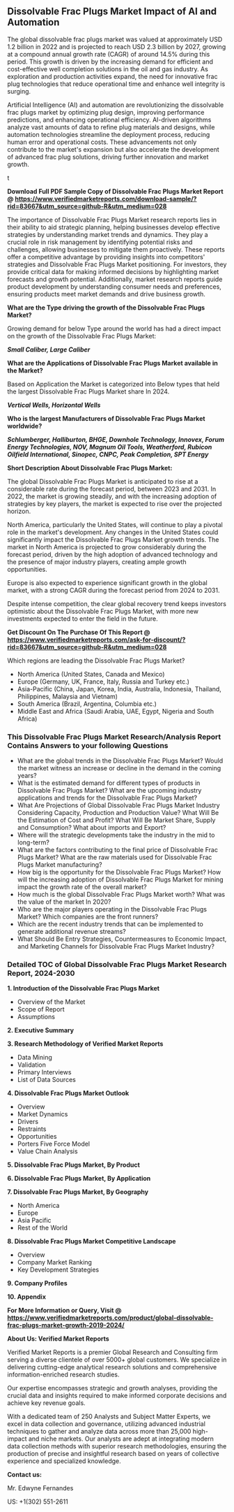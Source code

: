 <h2>Dissolvable Frac Plugs Market Impact of AI and Automation</h2><p>The global dissolvable frac plugs market was valued at approximately USD 1.2 billion in 2022 and is projected to reach USD 2.3 billion by 2027, growing at a compound annual growth rate (CAGR) of around 14.5% during this period. This growth is driven by the increasing demand for efficient and cost-effective well completion solutions in the oil and gas industry. As exploration and production activities expand, the need for innovative frac plug technologies that reduce operational time and enhance well integrity is surging.</p><p>Artificial Intelligence (AI) and automation are revolutionizing the dissolvable frac plugs market by optimizing plug design, improving performance predictions, and enhancing operational efficiency. AI-driven algorithms analyze vast amounts of data to refine plug materials and designs, while automation technologies streamline the deployment process, reducing human error and operational costs. These advancements not only contribute to the market's expansion but also accelerate the development of advanced frac plug solutions, driving further innovation and market growth.</p>t</p><p id="" class=""><strong>Download Full PDF Sample Copy of Dissolvable Frac Plugs Market Report @ <a href="https://www.verifiedmarketreports.com/download-sample/?rid=83667&utm_source=github-R&utm_medium=028" target="_blank">https://www.verifiedmarketreports.com/download-sample/?rid=83667&utm_source=github-R&utm_medium=028</a></strong></p><p>The importance of&nbsp;Dissolvable Frac Plugs Market research reports lies in their ability to aid strategic planning, helping businesses develop effective strategies by understanding market trends and dynamics. They play a crucial role in risk management by identifying potential risks and challenges, allowing businesses to mitigate them proactively. These reports offer a competitive advantage by providing insights into competitors' strategies and Dissolvable Frac Plugs Market positioning. For investors, they provide critical data for making informed decisions by highlighting market forecasts and growth potential. Additionally, market research reports guide product development by understanding consumer needs and preferences, ensuring products meet market demands and drive business growth.</p><p><strong>What are the&nbsp;Type driving the growth of the Dissolvable Frac Plugs Market?</strong></p><p id="" class="">Growing demand for below Type around the world has had a direct impact on the growth of the Dissolvable Frac Plugs Market:</p><em><strong>Small Caliber, Large Caliber</strong></em></p><strong>What are the&nbsp;Applications&nbsp;of Dissolvable Frac Plugs Market available in the Market?</strong></p><p id="" class="">Based on Application the Market is categorized into Below types that held the largest Dissolvable Frac Plugs Market share In 2024.</p><em><strong>Vertical Wells, Horizontal Wells</strong></em></p><strong>Who is the largest Manufacturers of Dissolvable Frac Plugs Market worldwide?</strong></p><p><em><strong>Schlumberger, Halliburton, BHGE, Downhole Technology, Innovex, Forum Energy Technologies, NOV, Magnum Oil Tools, Weatherford, Rubicon Oilfield International, Sinopec, CNPC, Peak Completion, SPT Energy</strong></em></p><p id="" class=""><strong>Short Description About Dissolvable Frac Plugs Market:</strong></p><p>The global Dissolvable Frac Plugs Market is anticipated to rise at a considerable rate during the forecast period, between 2023 and 2031. In 2022, the market is growing steadily, and with the increasing adoption of strategies by key players, the market is expected to rise over the projected horizon.</p><p>North America, particularly the United States, will continue to play a pivotal role in the market's development. Any changes in the United States could significantly impact the Dissolvable Frac Plugs Market growth trends. The market in North America is projected to grow considerably during the forecast period, driven by the high adoption of advanced technology and the presence of major industry players, creating ample growth opportunities.</p><p>Europe is also expected to experience significant growth in the global market, with a strong CAGR during the forecast period from 2024 to 2031.</p><p>Despite intense competition, the clear global recovery trend keeps investors optimistic about the Dissolvable Frac Plugs Market, with more new investments expected to enter the field in the future.</p><p id="" class=""><strong>Get Discount On The Purchase Of This Report @ <a href="https://www.verifiedmarketreports.com/ask-for-discount/?rid=83667&utm_source=github-R&utm_medium=028" target="_blank">https://www.verifiedmarketreports.com/ask-for-discount/?rid=83667&utm_source=github-R&utm_medium=028</a></strong></p>Which regions are leading the Dissolvable Frac Plugs Market?</p><ul><li>North America (United States, Canada and Mexico)</li><li>Europe (Germany, UK, France, Italy, Russia and Turkey etc.)</li><li>Asia-Pacific (China, Japan, Korea, India, Australia, Indonesia, Thailand, Philippines, Malaysia and Vietnam)</li><li>South America (Brazil, Argentina, Columbia etc.)</li><li>Middle East and Africa (Saudi Arabia, UAE, Egypt, Nigeria and South Africa)</li></ul><h3 id="" class="">This Dissolvable Frac Plugs Market Research/Analysis Report Contains Answers to your following Questions</h3><ul><li>What are the global trends in the Dissolvable Frac Plugs Market? Would the market witness an increase or decline in the demand in the coming years?</li><li>What is the estimated demand for different types of products in Dissolvable Frac Plugs Market? What are the upcoming industry applications and trends for the Dissolvable Frac Plugs Market?</li><li>What Are Projections of Global Dissolvable Frac Plugs Market Industry Considering Capacity, Production and Production Value? What Will Be the Estimation of Cost and Profit? What Will Be Market Share, Supply and Consumption? What about imports and Export?</li><li>Where will the strategic developments take the industry in the mid to long-term?</li><li>What are the factors contributing to the final price of Dissolvable Frac Plugs Market? What are the raw materials used for Dissolvable Frac Plugs Market manufacturing?</li><li>How big is the opportunity for the Dissolvable Frac Plugs Market? How will the increasing adoption of Dissolvable Frac Plugs Market for mining impact the growth rate of the overall market?</li><li>How much is the global Dissolvable Frac Plugs Market worth? What was the value of the market In 2020?</li><li>Who are the major players operating in the Dissolvable Frac Plugs Market? Which companies are the front runners?</li><li>Which are the recent industry trends that can be implemented to generate additional revenue streams?</li><li>What Should Be Entry Strategies, Countermeasures to Economic Impact, and Marketing Channels for Dissolvable Frac Plugs Market Industry?</li></ul><h3 id="" class="">Detailed TOC of Global Dissolvable Frac Plugs Market Research Report, 2024-2030</h3><p id="" class=""><strong>1. Introduction of the Dissolvable Frac Plugs Market</strong></p><ul><li>Overview of the Market</li><li>Scope of Report</li><li>Assumptions</li></ul><p id="" class=""><strong>2. Executive Summary</strong></p><p id="" class=""><strong>3. Research Methodology of Verified Market Reports</strong></p><ul><li>Data Mining</li><li>Validation</li><li>Primary Interviews</li><li>List of Data Sources</li></ul><p id="" class=""><strong>4. Dissolvable Frac Plugs Market Outlook</strong></p><ul><li>Overview</li><li>Market Dynamics</li><li>Drivers</li><li>Restraints</li><li>Opportunities</li><li>Porters Five Force Model</li><li>Value Chain Analysis</li></ul><p id="" class=""><strong>5. Dissolvable Frac Plugs Market, By Product</strong></p><p id="" class=""><strong>6. Dissolvable Frac Plugs Market, By Application</strong></p><p id="" class=""><strong>7. Dissolvable Frac Plugs Market, By Geography</strong></p><ul><li>North America</li><li>Europe</li><li>Asia Pacific</li><li>Rest of the World</li></ul><p id="" class=""><strong>8. Dissolvable Frac Plugs Market Competitive Landscape</strong></p><ul><li>Overview</li><li>Company Market Ranking</li><li>Key Development Strategies</li></ul><p id="" class=""><strong>9. Company Profiles</strong></p><p id="" class=""><strong>10. Appendix</strong></p><p id="" class=""><strong>For More Information or Query, Visit @ <a href="https://www.verifiedmarketreports.com/product/global-dissolvable-frac-plugs-market-growth-2019-2024/" target="_blank">https://www.verifiedmarketreports.com/product/global-dissolvable-frac-plugs-market-growth-2019-2024/</a></strong></p><p id="" class=""><strong>About Us: Verified Market Reports</strong></p><p id="" class="">Verified Market Reports is a premier Global Research and Consulting firm serving a diverse clientele of over 5000+ global customers. We specialize in delivering cutting-edge analytical research solutions and comprehensive information-enriched research studies.</p><p id="" class="">Our expertise encompasses strategic and growth analyses, providing the crucial data and insights required to make informed corporate decisions and achieve key revenue goals.</p><p id="" class="">With a dedicated team of 250 Analysts and Subject Matter Experts, we excel in data collection and governance, utilizing advanced industrial techniques to gather and analyze data across more than 25,000 high-impact and niche markets. Our analysts are adept at integrating modern data collection methods with superior research methodologies, ensuring the production of precise and insightful research based on years of collective experience and specialized knowledge.</p><p id="" class=""><strong>Contact us:</strong></p><p id="" class="">Mr. Edwyne Fernandes</p><p id="" class="">US: +1(302) 551-2611</p>